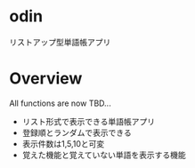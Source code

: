 # odin
リストアップ型単語帳アプリ

# Overview
All functions are now TBD...

- リスト形式で表示できる単語帳アプリ
- 登録順とランダムで表示できる
- 表示件数は1,5,10と可変
- 覚えた機能と覚えていない単語を表示する機能